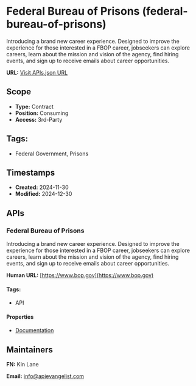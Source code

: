 # Federal Bureau of Prisons (federal-bureau-of-prisons)

Introducing a brand new career experience. Designed to improve the experience
for those interested in a FBOP career, jobseekers can explore careers, learn
about the mission and vision of the agency, find hiring events, and sign up to
receive emails about career opportunities.

**URL:** [Visit APIs.json URL](
https://raw.githubusercontent.com/api-evangelist/federal-bureau-of-prisons/refs/heads/main/apis.yml)

## Scope

- **Type:** Contract 
- **Position:** Consuming 
- **Access:** 3rd-Party 

## Tags:

 - Federal Government, Prisons

## Timestamps

- **Created:** 2024-11-30 
- **Modified:** 2024-12-30 

## APIs

### Federal Bureau of Prisons

Introducing a brand new career experience. Designed to improve the
experience for those interested in a FBOP career, jobseekers can explore
careers, learn about the mission and vision of the agency, find hiring
events, and sign up to receive emails about career opportunities.

**Human URL:** [https://www.bop.gov](https://www.bop.gov)


#### Tags:

 - API

#### Properties

- [Documentation](https://www.bop.gov)

## Maintainers

**FN:** Kin Lane

**Email:** info@apievangelist.com

